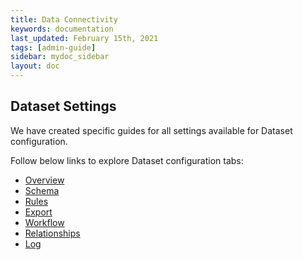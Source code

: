 ```yaml
---
title: Data Connectivity
keywords: documentation
last_updated: February 15th, 2021
tags: [admin-guide]
sidebar: mydoc_sidebar
layout: doc
---
```


## Dataset Settings

We have created specific guides for all settings available for Dataset configuration.

Follow below links to explore Dataset configuration tabs:

- [Overview](docs/dataset-overview)
- [Schema](/docs/how-to-configure-your-dataset)
- [Rules](/docs/dataset-filters-configuration)
- [Export](docs/dataset-export)
- [Workflow](docs/tasks)
- [Relationships](/docs/dataset-relationships)
- [Log](/docs/dataset-log)



